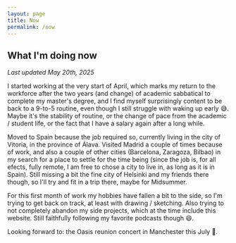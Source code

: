```yaml
---
layout: page
title: Now
permalink: /now
---
```


## What I'm doing now

_Last updated May 20th, 2025_

I started working at the very start of April, which marks my return to the workforce after the two years (and change) of academic sabbatical to complete my master's degree, and I find myself surprisingly content to be back to a 9-to-5 routine, even though I still struggle with waking up early 😅. Maybe it's the stability of routine, or the change of pace from the academic / student life, or the fact that I have a salary again after a long while.

Moved to Spain because the job required so, currently living in the city of Vitoria, in the province of Álava. Visited Madrid a couple of times because of work, and also a couple of other cities (Barcelona, Zaragoza, Bilbao) in my search for a place to settle for the time being (since the job is, for all efects, fully remote, I am free to chose a city to live in, as long as it is in Spain). Still missing a bit the fine city of Helsinki and my friends there though, so I'll try and fit in a trip there, maybe for Midsummer.

For this first month of work my hobbies have fallen a bit to the side, so I'm trying to get back on track, at least with drawing / sketching. Also trying to not completely abandon my side projects, which at the time include this website. Still faithfully following my favorite podcasts though 😄.

Looking forward to: the Oasis reunion concert in Manchester this July 🤩.